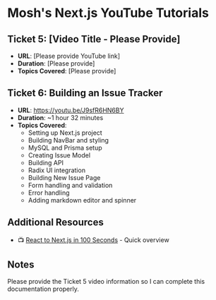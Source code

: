 # Mosh's Next.js YouTube Tutorials

## Ticket 5: [Video Title - Please Provide]
- **URL**: [Please provide YouTube link]
- **Duration**: [Please provide]
- **Topics Covered**: [Please provide]

## Ticket 6: Building an Issue Tracker
- **URL**: https://youtu.be/J9sfR6HN6BY
- **Duration**: ~1 hour 32 minutes
- **Topics Covered**: 
  - Setting up Next.js project
  - Building NavBar and styling
  - MySQL and Prisma setup
  - Creating Issue Model
  - Building API
  - Radix UI integration
  - Building New Issue Page
  - Form handling and validation
  - Error handling
  - Adding markdown editor and spinner

## Additional Resources
- 📺 [React to Next.js in 100 Seconds](https://youtu.be/ZVnjOPwW4ZA) - Quick overview

## Notes
Please provide the Ticket 5 video information so I can complete this documentation properly.